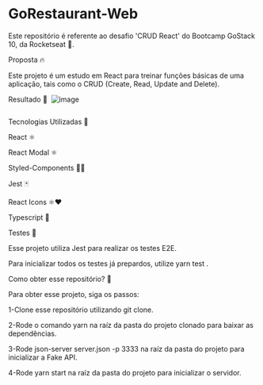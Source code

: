 # GoRestaurant-Web

Este repositório é referente ao desafio 'CRUD React' do Bootcamp GoStack 10, da Rocketseat 🚀.

Proposta 🔥

Este projeto é um estudo em React para treinar funções básicas de uma aplicação, tais como o CRUD (Create, Read, Update and Delete). 

Resultado 🚀
<img>
![image](https://user-images.githubusercontent.com/59238443/165097380-050d484f-fc3d-43b9-9dbe-972593846696.png)

<img/>

Tecnologias Utilizadas 🚀

React ⚛️

React Modal ⚛️

Styled-Components 💅🏻

Jest 🃏

React Icons ⚛️❤️

Typescript 🦕


Testes 🧪

Esse projeto utiliza Jest para realizar os testes E2E. 

Para inicializar todos os testes já prepardos, utilize yarn test .

Como obter esse repositório? 🤔

Para obter esse projeto, siga os passos:

1-Clone esse repositório utilizando git clone.

2-Rode o comando yarn na raíz da pasta do projeto clonado para baixar as dependências.

3-Rode json-server server.json -p 3333 na raíz da pasta do projeto para inicializar a Fake API.

4-Rode yarn start na raíz da pasta do projeto para inicializar o servidor.
